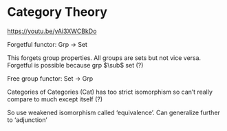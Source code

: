 # Category Theory

https://youtu.be/yAi3XWCBkDo

Forgetful functor: Grp → Set

This forgets group properties. All groups are sets but not vice versa. Forgetful is possible because grp $\sub$ set (?)

Free group functor: Set → Grp

Categories of Categories (Cat) has too strict isomorphism so can’t really compare to much except itself (?)

So use weakened isomorphism called ‘equivalence’. Can generalize further to ‘adjunction’